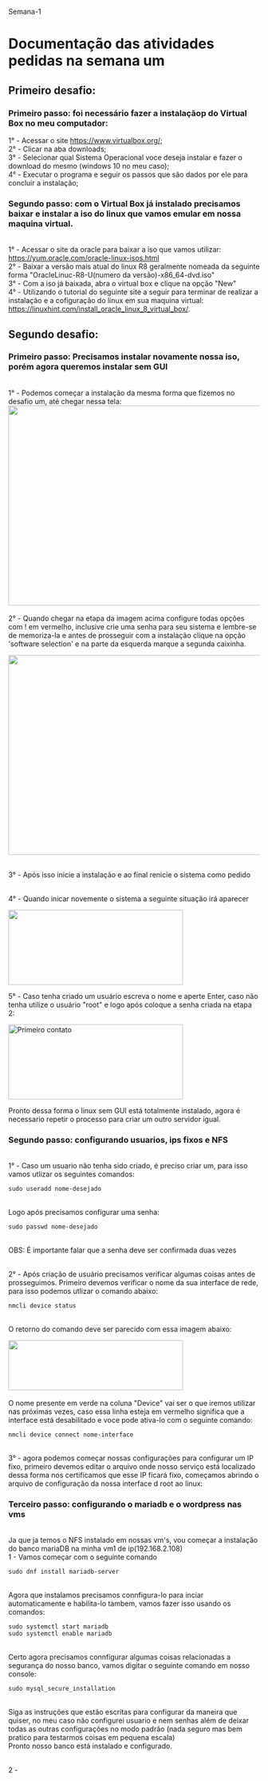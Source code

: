 Semana-1
# Documentação das atividades pedidas na semana um
## Primeiro desafio:
### Primeiro passo: foi necessário fazer a instalaçãop do Virtual Box no meu computador:
1° - Acessar o site https://www.virtualbox.org/;
<br>2° - Clicar na aba downloads;
<br>3° - Selecionar qual Sistema Operacional voce deseja instalar e fazer o download do mesmo (windows 10 no meu caso);
<br>4° - Executar o programa e seguir os passos que são dados por ele para concluir a instalação;

### Segundo passo: com o Virtual Box já instalado precisamos baixar e instalar a iso do linux que vamos emular em nossa maquina virtual.
    
<br>1° - Acessar o site da oracle para baixar a iso que vamos utilizar: https://yum.oracle.com/oracle-linux-isos.html
<br>2° - Baixar a versão mais atual do linux R8 geralmente nomeada da seguinte forma "OracleLinuc-R8-U(numero da versão)-x86_64-dvd.iso"
<br>3° - Com a iso já baixada, abra o virtual box e clique na opção "New"
<br>4° - Utilizando o tutorial do seguinte site a seguir para terminar de realizar a instalação  e a cofiguração do linux em sua maquina virtual: https://linuxhint.com/install_oracle_linux_8_virtual_box/.


## Segundo desafio:
### Primeiro passo: Precisamos instalar novamente nossa iso, porém agora queremos instalar sem GUI
<br>1° - Podemos começar a instalação da mesma forma que fizemos no desafio um, até chegar nessa tela:
<img src="https://linuxhint.com/wp-content/uploads/2020/12/image36-3.png" alt="" width="650" height="400"><br>
<br>2° - Quando chegar na etapa da imagem acima configure todas opções com ! em vermelho, inclusive crie uma senha para seu sistema e lembre-se de memoriza-la e antes de prosseguir com a instalação clique na opção 'software selection' e na parte da esquerda marque a segunda caixinha.

<img src="https://cdn.discordapp.com/attachments/468548236127502359/1163907571288125562/Screenshot_1.png?ex=65414865&is=652ed365&hm=ecb25627d4e182a1aa2bbd2588a99234bf257b278d9ea98cc6fd83ddd58c3092&" alt="" width="650" height="400"><br>


<br>3° - Após isso inicie a instalação e ao final renicie o sistema como pedido

<br>4° - Quando inicar novemente o sistema a seguinte situação irá aparecer

<img src="https://cdn.discordapp.com/attachments/468548236127502359/1163907529433157723/carbon_3.png?ex=6541485b&is=652ed35b&hm=1675d27d1b732bb78ef59bd6449141b021f8c9ea08efbec896765167cca07510&" alt="" width="350" height="150"><br>

5° - Caso tenha criado um usuário escreva o nome e aperte Enter, caso não tenha utilize o usuário "root" e logo após coloque a senha criada na etapa 2:

<img src="https://cdn.discordapp.com/attachments/468548236127502359/1163907511464775840/carbon_4.png?ex=65414857&is=652ed357&hm=bd13ab8fb73d3b1fc189b54250943404bfa5986be21ba1a76a5add1d1ba1e60d&" alt="Primeiro contato" width="350" height="150"><br>


Pronto dessa forma o linux sem GUI está totalmente instalado, agora é necessario repetir o processo para  criar um outro servidor igual.

### Segundo passo: configurando usuarios, ips fixos e NFS
<br>1° - Caso um usuario não tenha sido criado, é preciso criar um, para isso vamos utlizar os seguintes comandos:

    sudo useradd nome-desejado
<br> Logo após precisamos configurar uma senha: 

    sudo passwd nome-desejado
<br>OBS: É importante falar que a senha deve ser confirmada duas vezes

<br>2° - Após criação de usuário precisamos verificar algumas coisas antes de prosseguimos. Primeiro devemos verificar o nome da sua interface de rede, para isso podemos utlizar o comando abaixo: 

    nmcli device status
<br> O retorno do comando deve ser parecido com essa imagem abaixo: 

<img src="https://cdn.discordapp.com/attachments/971178165479301134/1164285546944790670/image.png?ex=6542a869&is=65303369&hm=3c8dae56c7f7b8e1811f8a4d30e632d631573897a20413d23686a918e666d39f&" alt="" width="350" height="100"><br>
<br> O nome presente em verde na coluna "Device" vai ser o que iremos utilizar nas próximas vezes, caso essa linha esteja em vermelho significa que a interface está desabilitado e voce pode ativa-lo com o seguinte comando: 
            
    nmcli device connect nome-interface

<br>3° - agora podemos começar nossas configurações para configurar um IP fixo, primeiro devemos editar o arquivo onde nosso serviço está localizado dessa forma nos certificamos que esse IP ficará fixo, começamos abrindo o arquivo de configuração da nossa interface d root ao linux:







### Terceiro passo: configurando o mariadb e o wordpress nas vms
<br> Ja que ja temos o NFS instalado em nossas vm's, vou começar a instalação do banco mariaDB na minha vm1 de ip(192.168.2.108)
<br> 1 - Vamos começar com o seguinte comando

    sudo dnf install mariadb-server
<br> Agora que instalamos precisamos connfigura-lo para inciar automaticamente e habilita-lo tambem, vamos fazer isso usando os comandos:

    sudo systemctl start mariadb
    sudo systemctl enable mariadb
<br> Certo agora precisamos connfigurar algumas coisas relacionadas a segurança do nosso banco, vamos digitar o seguinte comando em nosso console:

    sudo mysql_secure_installation
<br>  Siga as instruções que estão escritas para configurar da maneira que quiser, no meu caso não configurei usuario e nem senhas além de deixar todas as outras configurações no modo padrão (nada seguro mas bem pratico para testarmos coisas em pequena escala)
<br> Pronto nosso banco está instalado e configurado.

<br> 2 - 

  


